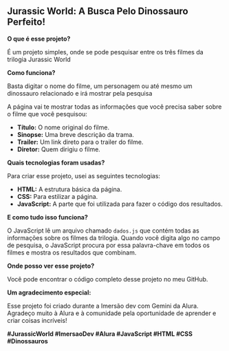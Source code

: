 ## Jurassic World: A Busca Pelo Dinossauro Perfeito! 

**O que é esse projeto?**

É um projeto simples, onde se pode pesquisar entre os três filmes da trilogia Jurassic World

**Como funciona?**

Basta digitar o nome do filme, um personagem ou até mesmo um dinossauro relacionado e irá mostrar pela pesquisa

A página vai te mostrar todas as informações que você precisa saber sobre o filme que você pesquisou:

* **Título:** O nome original do filme.
* **Sinopse:** Uma breve descrição da trama.
* **Trailer:** Um link direto para o trailer do filme.
* **Diretor:** Quem dirigiu o filme.

**Quais tecnologias foram usadas?**

Para criar esse projeto, usei as seguintes tecnologias:

* **HTML:** A estrutura básica da página.
* **CSS:** Para estilizar a página.
* **JavaScript:** A parte que foi utilizada para fazer o código dos resultados.

**E como tudo isso funciona?**

O JavaScript lê um arquivo chamado `dados.js` que contém todas as informações sobre os filmes da trilogia. Quando você digita algo no campo de pesquisa, o JavaScript procura por essa palavra-chave em todos os filmes e mostra os resultados que combinam.

**Onde posso ver esse projeto?**

Você pode encontrar o código completo desse projeto no meu GitHub. 

**Um agradecimento especial:**

Esse projeto foi criado durante a Imersão dev com Gemini da Alura. Agradeço muito à Alura e à comunidade pela oportunidade de aprender e criar coisas incríveis!

**#JurassicWorld #ImersaoDev #Alura #JavaScript #HTML #CSS #Dinossauros**
